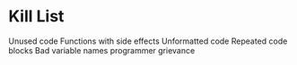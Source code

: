 Kill List
=========
Unused code
Functions with side effects
Unformatted code
Repeated code blocks
Bad variable names
programmer grievance

